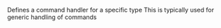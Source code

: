 Defines a command handler for a specific type
            This is typically used for generic handling of commands